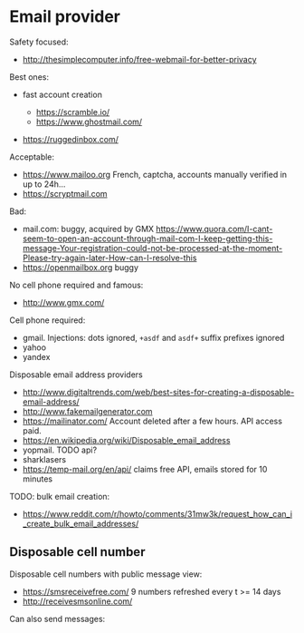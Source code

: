 # Email provider

Safety focused:

- http://thesimplecomputer.info/free-webmail-for-better-privacy

Best ones:

- fast account creation

    - https://scramble.io/
    - https://www.ghostmail.com/

- https://ruggedinbox.com/

Acceptable:

- https://www.mailoo.org French, captcha, accounts manually verified in up to 24h...
- https://scryptmail.com

Bad:

- mail.com: buggy, acquired by GMX https://www.quora.com/I-cant-seem-to-open-an-account-through-mail-com-I-keep-getting-this-message-Your-registration-could-not-be-processed-at-the-moment-Please-try-again-later-How-can-I-resolve-this
- https://openmailbox.org buggy

No cell phone required and famous:

- http://www.gmx.com/

Cell phone required:

- gmail. Injections: dots ignored, `+asdf` and `asdf+` suffix prefixes ignored
- yahoo
- yandex

Disposable email address providers

- http://www.digitaltrends.com/web/best-sites-for-creating-a-disposable-email-address/
- http://www.fakemailgenerator.com
- https://mailinator.com/ Account deleted after a few hours. API access paid.
- https://en.wikipedia.org/wiki/Disposable_email_address
- yopmail. TODO api?
- sharklasers
- https://temp-mail.org/en/api/ claims free API, emails stored for 10 minutes

TODO: bulk email creation:

- https://www.reddit.com/r/howto/comments/31mw3k/request_how_can_i_create_bulk_email_addresses/

## Disposable cell number

Disposable cell numbers with public message view:

- https://smsreceivefree.com/ 9 numbers refreshed every t >= 14 days
- http://receivesmsonline.com/

Can also send messages:
